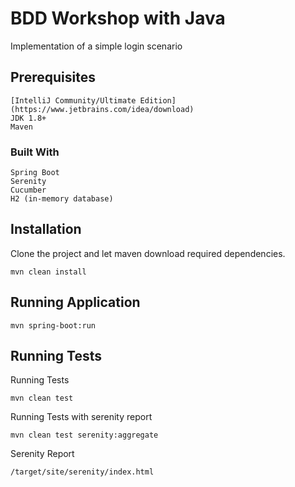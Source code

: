 # BDD Workshop with Java

Implementation of a simple login scenario

## Prerequisites


```
[IntelliJ Community/Ultimate Edition](https://www.jetbrains.com/idea/download)
JDK 1.8+
Maven
```

### Built With

```
Spring Boot
Serenity
Cucumber
H2 (in-memory database)
```

## Installation

Clone the project and let maven download required dependencies.

```
mvn clean install
```

## Running Application

```
mvn spring-boot:run
```

## Running Tests

Running Tests
```
mvn clean test
```

Running Tests with serenity report
```
mvn clean test serenity:aggregate
```

Serenity Report
```
/target/site/serenity/index.html
```
